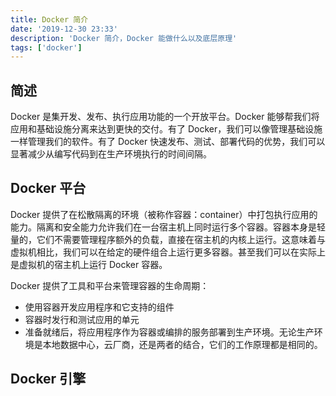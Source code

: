 ```yaml
---
title: Docker 简介
date: '2019-12-30 23:33'
description: 'Docker 简介，Docker 能做什么以及底层原理'
tags: ['docker']
---
```


## 简述

Docker 是集开发、发布、执行应用功能的一个开放平台。Docker 能够帮我们将应用和基础设施分离来达到更快的交付。有了 Docker，我们可以像管理基础设施一样管理我们的软件。有了 Docker 快速发布、测试、部署代码的优势，我们可以显著减少从编写代码到在生产环境执行的时间间隔。

## Docker 平台

Docker 提供了在松散隔离的环境（被称作容器：container）中打包执行应用的能力。隔离和安全能力允许我们在一台宿主机上同时运行多个容器。容器本身是轻量的，它们不需要管理程序额外的负载，直接在宿主机的内核上运行。这意味着与虚拟机相比，我们可以在给定的硬件组合上运行更多容器。甚至我们可以在实际上是虚拟机的宿主机上运行 Docker 容器。

Docker 提供了工具和平台来管理容器的生命周期：

- 使用容器开发应用程序和它支持的组件
- 容器时发行和测试应用的单元
- 准备就绪后，将应用程序作为容器或编排的服务部署到生产环境。无论生产环境是本地数据中心，云厂商，还是两者的结合，它们的工作原理都是相同的。

## Docker 引擎
